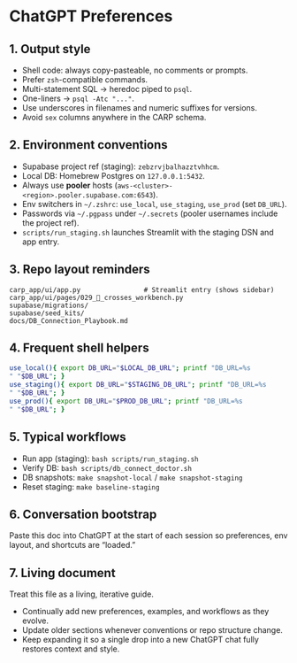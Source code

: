 # ChatGPT Preferences

## 1. Output style
- Shell code: always copy-pasteable, no comments or prompts.
- Prefer `zsh`-compatible commands.
- Multi-statement SQL → heredoc piped to `psql`.
- One-liners → `psql -Atc "..."`.
- Use underscores in filenames and numeric suffixes for versions.
- Avoid `sex` columns anywhere in the CARP schema.

## 2. Environment conventions
- Supabase project ref (staging): `zebzrvjbalhazztvhhcm`.
- Local DB: Homebrew Postgres on `127.0.0.1:5432`.
- Always use **pooler** hosts (`aws-<cluster>-<region>.pooler.supabase.com:6543`).
- Env switchers in `~/.zshrc`: `use_local`, `use_staging`, `use_prod` (set `DB_URL`).
- Passwords via `~/.pgpass` under `~/.secrets` (pooler usernames include the project ref).
- `scripts/run_staging.sh` launches Streamlit with the staging DSN and app entry.

## 3. Repo layout reminders
```
carp_app/ui/app.py                # Streamlit entry (shows sidebar)
carp_app/ui/pages/029_🧰_crosses_workbench.py
supabase/migrations/
supabase/seed_kits/
docs/DB_Connection_Playbook.md
```

## 4. Frequent shell helpers
```bash
use_local(){ export DB_URL="$LOCAL_DB_URL"; printf "DB_URL=%s
" "$DB_URL"; }
use_staging(){ export DB_URL="$STAGING_DB_URL"; printf "DB_URL=%s
" "$DB_URL"; }
use_prod(){ export DB_URL="$PROD_DB_URL"; printf "DB_URL=%s
" "$DB_URL"; }
```

## 5. Typical workflows
- Run app (staging): `bash scripts/run_staging.sh`
- Verify DB: `bash scripts/db_connect_doctor.sh`
- DB snapshots: `make snapshot-local` / `make snapshot-staging`
- Reset staging: `make baseline-staging`

## 6. Conversation bootstrap
Paste this doc into ChatGPT at the start of each session so preferences, env layout, and shortcuts are “loaded.”

## 7. Living document
Treat this file as a living, iterative guide.
- Continually add new preferences, examples, and workflows as they evolve.
- Update older sections whenever conventions or repo structure change.
- Keep expanding it so a single drop into a new ChatGPT chat fully restores context and style.
